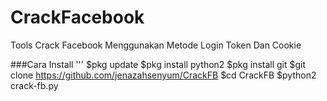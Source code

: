 # CrackFacebook
Tools Crack Facebook Menggunakan Metode Login Token Dan Cookie

###Cara Install
'''
$pkg update
$pkg install python2
$pkg install git
$git clone https://github.com/jenazahsenyum/CrackFB
$cd CrackFB
$python2 crack-fb.py
